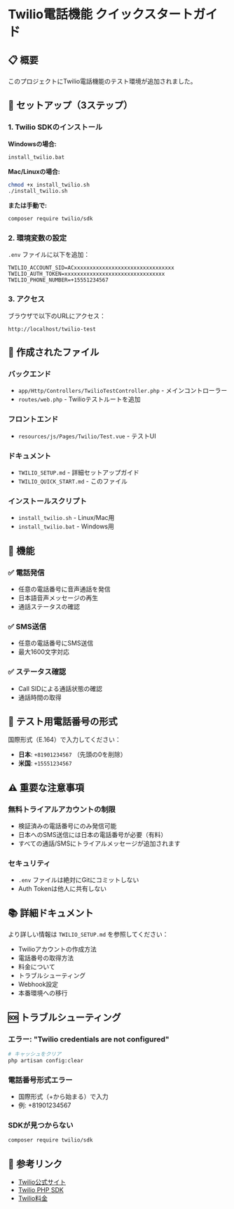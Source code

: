 # Twilio電話機能 クイックスタートガイド

## 📋 概要
このプロジェクトにTwilio電話機能のテスト環境が追加されました。

## 🚀 セットアップ（3ステップ）

### 1. Twilio SDKのインストール

**Windowsの場合:**
```bash
install_twilio.bat
```

**Mac/Linuxの場合:**
```bash
chmod +x install_twilio.sh
./install_twilio.sh
```

**または手動で:**
```bash
composer require twilio/sdk
```

### 2. 環境変数の設定

`.env` ファイルに以下を追加：

```env
TWILIO_ACCOUNT_SID=ACxxxxxxxxxxxxxxxxxxxxxxxxxxxxxxxx
TWILIO_AUTH_TOKEN=xxxxxxxxxxxxxxxxxxxxxxxxxxxxxxxx
TWILIO_PHONE_NUMBER=+15551234567
```

### 3. アクセス

ブラウザで以下のURLにアクセス：

```
http://localhost/twilio-test
```

## 📁 作成されたファイル

### バックエンド
- `app/Http/Controllers/TwilioTestController.php` - メインコントローラー
- `routes/web.php` - Twilioテストルートを追加

### フロントエンド
- `resources/js/Pages/Twilio/Test.vue` - テストUI

### ドキュメント
- `TWILIO_SETUP.md` - 詳細セットアップガイド
- `TWILIO_QUICK_START.md` - このファイル

### インストールスクリプト
- `install_twilio.sh` - Linux/Mac用
- `install_twilio.bat` - Windows用

## 🔧 機能

### ✅ 電話発信
- 任意の電話番号に音声通話を発信
- 日本語音声メッセージの再生
- 通話ステータスの確認

### ✅ SMS送信
- 任意の電話番号にSMS送信
- 最大1600文字対応

### ✅ ステータス確認
- Call SIDによる通話状態の確認
- 通話時間の取得

## 📱 テスト用電話番号の形式

国際形式（E.164）で入力してください：

- **日本**: `+81901234567` （先頭の0を削除）
- **米国**: `+15551234567`

## ⚠️ 重要な注意事項

### 無料トライアルアカウントの制限
- 検証済みの電話番号にのみ発信可能
- 日本へのSMS送信には日本の電話番号が必要（有料）
- すべての通話/SMSにトライアルメッセージが追加されます

### セキュリティ
- `.env` ファイルは絶対にGitにコミットしない
- Auth Tokenは他人に共有しない

## 📚 詳細ドキュメント

より詳しい情報は `TWILIO_SETUP.md` を参照してください：

- Twilioアカウントの作成方法
- 電話番号の取得方法
- 料金について
- トラブルシューティング
- Webhook設定
- 本番環境への移行

## 🆘 トラブルシューティング

### エラー: "Twilio credentials are not configured"
```bash
# キャッシュをクリア
php artisan config:clear
```

### 電話番号形式エラー
- 国際形式（+から始まる）で入力
- 例: +81901234567

### SDKが見つからない
```bash
composer require twilio/sdk
```

## 🔗 参考リンク

- [Twilio公式サイト](https://www.twilio.com/)
- [Twilio PHP SDK](https://www.twilio.com/docs/libraries/php)
- [Twilio料金](https://www.twilio.com/ja-jp/pricing)




